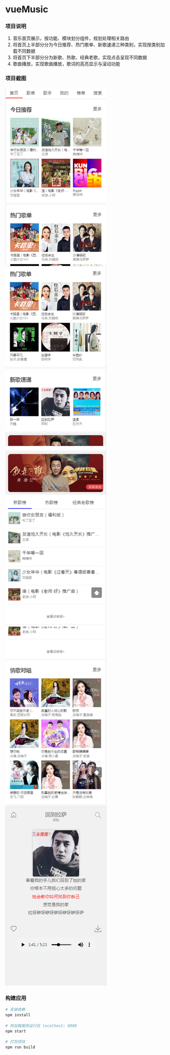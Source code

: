 # vueMusic

### 项目说明

1. 音乐首页展示，按功能、模块划分组件，规划处理相关路由
2. 将首页上半部分分为今日推荐、热门歌单、新歌速递三种类别，实现按类别加载不同数据
3. 将首页下半部分分为新歌、热歌、经典老歌，实现点击呈现不同数据
4. 歌曲播放，实现歌曲播放，歌词的高亮显示与滚动功能

### 项目截图

![public1](./public/1.png)
![public2](./public/2.png)
![public3](./public/3.png)
![public4](./public/4.png)
![public5](./public/5.png)


### 构建应用

``` bash
# 安装依赖
npm install

# 热加载服务运行在 localhost: 8080
npm start

# 打包项目
npm run build
```